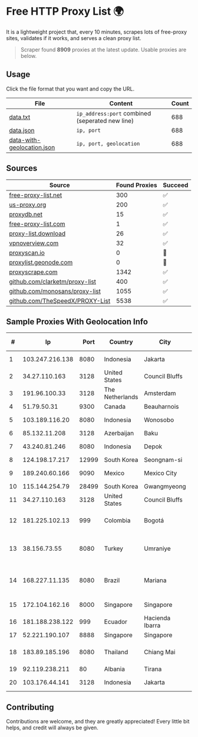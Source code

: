 
# Free HTTP Proxy List 🌍

It is a lightweight project that, every 10 minutes, scrapes lots of free-proxy sites, validates if it works, and serves a clean proxy list.


> Scraper found **8909** proxies at the latest update. Usable proxies are below.

## Usage

Click the file format that you want and copy the URL.


|File|Content|Count|
|----|-------|-----|
|[data.txt](https://raw.githubusercontent.com/themiralay/Proxy-List-World/master/data.txt)|`ip_address:port` combined (seperated new line)|688|
|[data.json](https://raw.githubusercontent.com/themiralay/Proxy-List-World/master/data.json)|`ip, port`|688|
|[data-with-geolocation.json](https://raw.githubusercontent.com/themiralay/Proxy-List-World/master/data-with-geolocation.json)|`ip, port, geolocation`|688|

## Sources

|Source|Found Proxies|Succeed|
|------|-------------|-------|
|[free-proxy-list.net](https://free-proxy-list.net)|300|✅|
|[us-proxy.org](https://www.us-proxy.org)|200|✅|
|[proxydb.net](http://proxydb.net)|15|✅|
|[free-proxy-list.com](https://free-proxy-list.com/?page=&port=&type%5B%5D=http&type%5B%5D=https&up_time=0&search=Search)|1|✅|
|[proxy-list.download](https://www.proxy-list.download/HTTP)|26|✅|
|[vpnoverview.com](https://vpnoverview.com/privacy/anonymous-browsing/free-proxy-servers)|32|✅|
|[proxyscan.io](https://www.proxyscan.io)|0|🚫|
|[proxylist.geonode.com](https://proxylist.geonode.com/api/proxy-list?limit=300&page=1&sort_by=lastChecked&sort_type=desc&protocols=http,https)|0|🚫|
|[proxyscrape.com](https://api.proxyscrape.com/v2/?request=displayproxies&protocol=http&timeout=10000&country=all&ssl=all&anonymity=all)|1342|✅|
|[github.com/clarketm/proxy-list](https://raw.githubusercontent.com/clarketm/proxy-list/master/proxy-list-raw.txt)|400|✅|
|[github.com/monosans/proxy-list](https://raw.githubusercontent.com/monosans/proxy-list/main/proxies/http.txt)|1055|✅|
|[github.com/TheSpeedX/PROXY-List](https://raw.githubusercontent.com/TheSpeedX/PROXY-List/master/http.txt)|5538|✅|


## Sample Proxies With Geolocation Info

|#|Ip|Port|Country|City|Internet Service Provider|
|-|--|----|-------|----|-------------------------|
|1|103.247.216.138|8080|Indonesia|Jakarta|PT. Parsaoran Global Datatrans|
|2|34.27.110.163|3128|United States|Council Bluffs|Google LLC|
|3|191.96.100.33|3128|The Netherlands|Amsterdam|NovoServe B.V.|
|4|51.79.50.31|9300|Canada|Beauharnois|OVH SAS|
|5|103.189.116.20|8080|Indonesia|Wonosobo|PT Callysta Total Solusindo|
|6|85.132.11.208|3128|Azerbaijan|Baku|Delta|
|7|43.240.81.246|8080|Indonesia|Depok|PT Indonesia Comnets Plus|
|8|124.198.17.217|12999|South Korea|Seongnam-si|Korea Telecom|
|9|189.240.60.166|9090|Mexico|Mexico City|Uninet S.A. de C.V.|
|10|115.144.254.79|28499|South Korea|Gwangmyeong|Korea Telecom|
|11|34.27.110.163|3128|United States|Council Bluffs|Google LLC|
|12|181.225.102.13|999|Colombia|Bogotá|TV AZTECA SUCURSAL COLOMBIA|
|13|38.156.73.55|8080|Turkey|Umraniye|High Speed Telekomunikasyon ve Hab. Hiz. Ltd. Sti.|
|14|168.227.11.135|8080|Brazil|Mariana|Companhia Itabirana Telecomunicações Ltda|
|15|172.104.162.16|8000|Singapore|Singapore|Akamai Technologies, Inc.|
|16|181.188.238.122|999|Ecuador|Hacienda Ibarra|Otecel S.A.|
|17|52.221.190.107|8888|Singapore|Singapore|Amazon.com, Inc.|
|18|183.89.185.196|8080|Thailand|Chiang Mai|Triple T Broadband Public Company Limited|
|19|92.119.238.211|80|Albania|Tirana|ISA.NET Sh.p.k.|
|20|103.176.44.141|3128|Indonesia|Jakarta|PT Era Digital Media|



## Contributing

Contributions are welcome, and they are greatly appreciated! Every
little bit helps, and credit will always be given.

